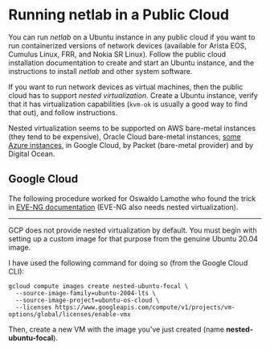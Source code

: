 # Running netlab in a Public Cloud

You can run *netlab* on a Ubuntu instance in any public cloud if you want to run containerized versions of network devices (available for Arista EOS, Cumulus Linux, FRR, and Nokia SR Linux). Follow the public cloud installation documentation to create and start an Ubuntu instance, and the [](ubuntu.md) instructions to install *netlab* and other system software.

If you want to run network devices as virtual machines, then the public cloud has to support *nested virtualization*. Create a Ubuntu instance, verify that it has virtualization capabilities (`kvm-ok` is usually a good way to find that out), and follow [](ubuntu.md) instructions.

Nested virtualization seems to be supported on AWS bare-metal instances (they tend to be expensive), Oracle Cloud bare-metal instances, [some Azure instances](https://azure.microsoft.com/en-gb/blog/nested-virtualization-in-azure/), in Google Cloud, by Packet (bare-metal provider) and by Digital Ocean.

## Google Cloud

The following procedure worked for Oswaldo Lamothe who found the trick in [EVE-NG documentation](https://www.eve-ng.net/index.php/documentation/installation/google-cloud-install/) (EVE-NG also needs nested virtualization).

---

GCP does not provide nested virtualization by default. You must begin with setting up a custom image for that purpose from the genuine Ubuntu 20.04 image.
 
I have used the following command for doing so (from the Google Cloud CLI):

```
gcloud compute images create nested-ubuntu-focal \
  --source-image-family=ubuntu-2004-lts \
  --source-image-project=ubuntu-os-cloud \
  --licenses https://www.googleapis.com/compute/v1/projects/vm-options/global/licenses/enable-vmx
```
 
Then, create a new VM with the image you’ve just created (name **nested-ubuntu-focal**).
